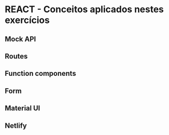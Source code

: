 # REACT - Conceitos aplicados nestes exercícios

## Mock API

## Routes

## Function components

## Form

## Material UI

## Netlify